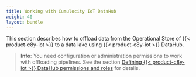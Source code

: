 ```yaml
---
title: Working with Cumulocity IoT DataHub
weight: 40
layout: bundle
---
```


This section describes how to offload data from the Operational Store of {{< product-c8y-iot >}} to a data lake using {{< product-c8y-iot >}} DataHub.

>**Info**: You need configuration or administration permissions to work with offloading pipelines. See the section [Defining {{< product-c8y-iot >}} DataHub permissions and roles](/datahub/setting-up-datahub#defining-permissions) for details.
